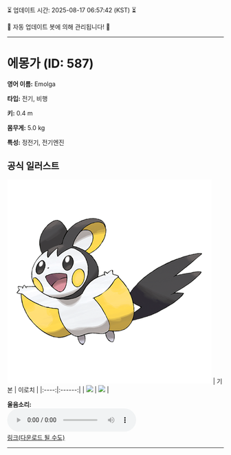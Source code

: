 
⏳ 업데이트 시간: 2025-08-17 06:57:42 (KST) ⏳

🤖 자동 업데이트 봇에 의해 관리됩니다! 🤖

---

# 에몽가 (ID: 587)
**영어 이름:** Emolga

**타입:** 전기, 비행

**키:** 0.4 m

**몸무게:** 5.0 kg

**특성:** 정전기, 전기엔진

## 공식 일러스트
![](https://raw.githubusercontent.com/PokeAPI/sprites/master/sprites/pokemon/other/official-artwork/587.png)
| 기본 | 이로치 |
|:----:|:------:|
| <img src="http://play.pokemonshowdown.com/sprites/ani/emolga.gif" width="200"> | <img src="http://play.pokemonshowdown.com/sprites/ani-shiny/emolga.gif" width="200"> |

**울음소리:**<br><audio controls src="https://raw.githubusercontent.com/PokeAPI/cries/main/cries/pokemon/latest/587.ogg"></audio><br> [링크(다운로드 될 수도)](https://raw.githubusercontent.com/PokeAPI/cries/main/cries/pokemon/latest/587.ogg)


---
